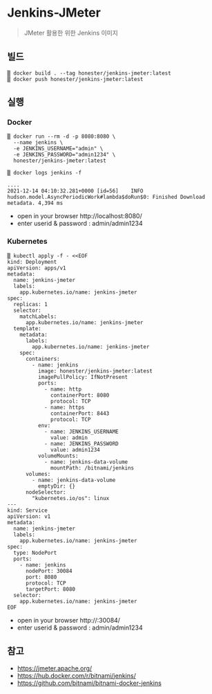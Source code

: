 # Jenkins-JMeter
> JMeter 활용한 위한 Jenkins 이미지


## 빌드

~~~
▒ docker build . --tag honester/jenkins-jmeter:latest
▒ docker push honester/jenkins-jmeter:latest
~~~

## 실행

### Docker

~~~
▒ docker run --rm -d -p 8080:8080 \
  --name jenkins \
  -e JENKINS_USERNAME="admin" \
  -e JENKINS_PASSWORD="admin1234" \
  honester/jenkins-jmeter:latest

▒ docker logs jenkins -f

....
2021-12-14 04:10:32.281+0000 [id=56]	INFO	hudson.model.AsyncPeriodicWork#lambda$doRun$0: Finished Download metadata. 4,394 ms
~~~

* open in your browser http://localhost:8080/
* enter userid & password : admin/admin1234

### Kubernetes

~~~
▒ kubectl apply -f - <<EOF
kind: Deployment
apiVersion: apps/v1
metadata:
  name: jenkins-jmeter
  labels:
    app.kubernetes.io/name: jenkins-jmeter
spec:
  replicas: 1
  selector:
    matchLabels:
      app.kubernetes.io/name: jenkins-jmeter
  template:
    metadata:
      labels:
        app.kubernetes.io/name: jenkins-jmeter
    spec:
      containers:
        - name: jenkins
          image: honester/jenkins-jmeter:latest
          imagePullPolicy: IfNotPresent
          ports:
            - name: http
              containerPort: 8080
              protocol: TCP
            - name: https
              containerPort: 8443
              protocol: TCP
          env:
            - name: JENKINS_USERNAME
              value: admin
            - name: JENKINS_PASSWORD
              value: admin1234
          volumeMounts:
            - name: jenkins-data-volume
              mountPath: /bitnami/jenkins
      volumes:
        - name: jenkins-data-volume
          emptyDir: {}
      nodeSelector:
        "kubernetes.io/os": linux
---
kind: Service
apiVersion: v1
metadata:
  name: jenkins-jmeter
  labels:
    app.kubernetes.io/name: jenkins-jmeter
spec:
  type: NodePort
  ports:
    - name: jenkins
      nodePort: 30084
      port: 8080
      protocol: TCP
      targetPort: 8080
  selector:
    app.kubernetes.io/name: jenkins-jmeter
EOF
~~~

* open in your browser http://<cluster-ip>:30084/
* enter userid & password : admin/admin1234


## 참고

* https://jmeter.apache.org/
* https://hub.docker.com/r/bitnami/jenkins/
* https://github.com/bitnami/bitnami-docker-jenkins
